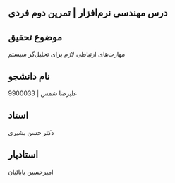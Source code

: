 ## درس مهندسی نرم‌افزار | تمرین دوم فردی
## موضوع تحقیق
مهارت‌های ارتباطی لازم برای تحلیل‌گر سیستم
## نام دانشجو
علیرضا شمس | 9900033
## استاد
دکتر حسن بشیری
## استادیار
امیرحسین بابائیان

